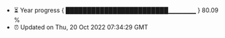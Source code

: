 - ⏳ Year progress { ████████████████████████▁▁▁▁▁▁ } 80.09 %
- ⏰ Updated on Thu, 20 Oct 2022 07:34:29 GMT

